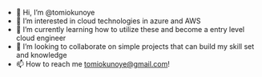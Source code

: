 - 👋 Hi, I’m @tomiokunoye
- 👀 I’m interested in cloud technologies in azure and AWS
- 🌱 I’m currently learning how to utilize these and become a entry level cloud engineer
- 💞️ I’m looking to collaborate on simple projects that can build my skill set and knowledge
- 📫 How to reach me tomiokunoye@gmail.com!

<!---
tomiokunoye/tomiokunoye is a ✨ special ✨ repository because its `README.md` (this file) appears on your GitHub profile.
You can click the Preview link to take a look at your changes.
--->
